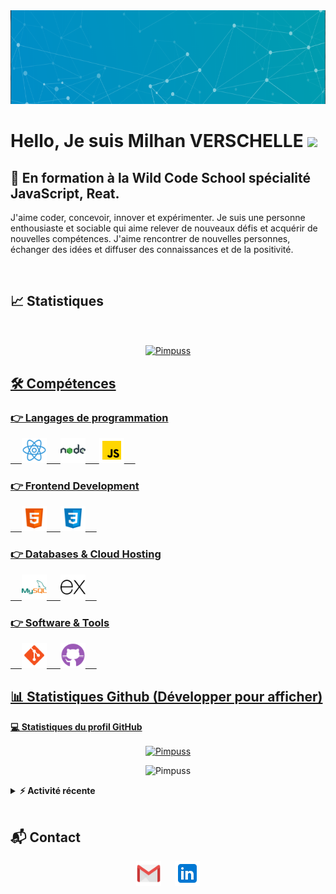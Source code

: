 <img width="100%" height="150px" src="./assets/baniere.png" alt="baniere" />


<h1> Hello, Je suis Milhan VERSCHELLE <img width="35" src="https://media.giphy.com/media/hvRJCLFzcasrR4ia7z/giphy.gif"/></h1>

## 💼 En formation à la Wild Code School spécialité JavaScript, Reat.

<p>J'aime coder, concevoir, innover et expérimenter. Je suis une personne enthousiaste et sociable qui aime relever de nouveaux défis et acquérir de nouvelles compétences. J'aime rencontrer de nouvelles personnes, échanger des idées et diffuser des connaissances et de la positivité.</p>
<br>

## 📈 Statistiques 

&emsp; 

<div align="center"> 
<a href="https://github.com/Pimpuss?tab=repositories">
<img align="center" src="https://github-readme-streak-stats.herokuapp.com/?user=Pimpuss&theme=tokyonight" alt="Pimpuss" />
</div>  
 

<div>

## 🛠️ Compétences

 ### 👉 Langages de programmation
  <p align="left"> 
    &emsp; 
    <img width="40px" src="./assets/react.svg" alt="react">
    &emsp; 
    <img width="40px" src="./assets/nodedotjs.svg" alt="node">
    &emsp; 
    <img width="40px" src="./assets/javascript.svg" alt="Javascript">
    &emsp;
  </p>
  
  ### 👉 Frontend Development
  <p align="left">
    &emsp; 
    <img width="40px" src="./assets/html5.svg" alt="HTML5">
    &emsp; 
    <img width="40px" src="./assets/css3.svg" alt="CSS3">
    &emsp;
  </p>  
  
  ### 👉 Databases & Cloud Hosting
  <p align="left">
    &emsp; 
    <img width="40px" src="./assets/mysql.svg" alt="mysql">
    &emsp; 
    <img width="40px" src="./assets/express.svg" alt="express">
    &emsp;
  </p>
  
  ### 👉 Software & Tools
  <p align="left">
    &emsp; 
    <img width="40px" src="./assets/git.svg" alt="git">
    &emsp; 
    <img width="40px" src="./assets/github.svg" alt="gihub">
    &emsp;
  </p>
  
  
  ## 📊 Statistiques Github (Développer pour afficher)
  
 <b>💻 Statistiques du profil GitHub</b>
    <br/>
    <p align="center">
      <a href="https://github.com/Pimpuss"><img align="center" src="https://github-readme-stats.vercel.app/api?username=Pimpuss&show_icons=true&locale=fr&theme=tokyonight" alt="Pimpuss" height="160em"/></a>
    </p>
    <p  align="center">
      <img src="https://github-readme-stats.vercel.app/api/top-langs?username=Pimpuss&show_icons=true&locale=en&layout=compact&theme=tokyonight" alt="Pimpuss" height="150em"/>
    </p>
  
   
  <details>
  <summary><b>⚡ Activité récente</b></summary>
  <br/>
   <a href="https://github.com/Pimpuss"><img alt="Pimpuss's Activity Graph" src="https://activity-graph.herokuapp.com/graph?username=Pimpuss&custom_title=Activite%20de%20Pimpuss&theme=react-dark" /></a>
  <br/>
</details>

<br/>

## 📬 Contact 
<div align="center">
<a href="mailto:milhan.verschelle@gmail.com"><img width="40px" src="./assets/gmail.svg" alt="gmail"></img></a>
  &emsp; 
<a href="https://www.linkedin.com/in/milhan-verschelle-049210177/"><img width="40px" src="./assets/linkedin.svg" alt="linkedin"></img></a>
</div>
